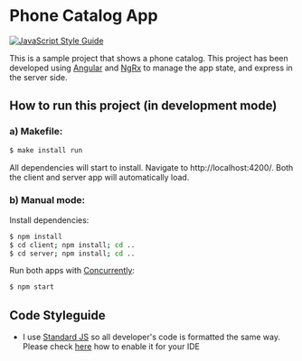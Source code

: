 # Phone Catalog App
[![JavaScript Style Guide](https://img.shields.io/badge/code_style-standard-brightgreen.svg)](https://standardjs.com)

This is a sample project that shows a phone catalog.
This project has been developed using [Angular](https://angular.io/) and
[NgRx](https://github.com/ngrx) to manage the app state, and express in the server side.


## How to run this project (in development mode)

### a) Makefile:

```bash
$ make install run
```

All dependencies will start to install.
Navigate to http://localhost:4200/. Both the client and server app will automatically load.

### b) Manual mode:

Install dependencies:

```bash
$ npm install
$ cd client; npm install; cd ..
$ cd server; npm install; cd ..
```
Run both apps with [Concurrently](https://www.npmjs.com/package/concurrently):

```bash
$ npm start
```

## Code Styleguide
* I use [Standard JS](https://standardjs.com/) so all developer's code is formatted the same way. Please check [here](https://standardjs.com/#are-there-text-editor-plugins) how to enable it for your IDE
